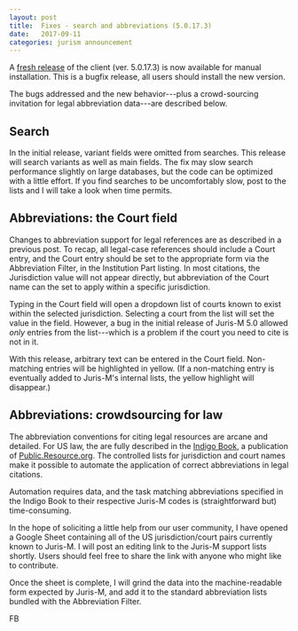 ```yaml
---
layout: post
title:  Fixes - search and abbreviations (5.0.17.3)
date:   2017-09-11
categories: jurism announcement
---
```


A [fresh release](https://juris-m.github.io/downloads) of the client
(ver. 5.0.17.3) is now available for manual installation. This is a bugfix
release, all users should install the new version.

The bugs addressed and the new behavior---plus a crowd-sourcing
invitation for legal abbreviation data---are described below.

## Search

In the initial release, variant fields were omitted from searches.
This release will search variants as well as main fields. The fix
may slow search performance slightly on large databases, but the
code can be optimized with a little effort. If you find searches to
be uncomfortably slow, post to the lists and I will take a look when
time permits.

## Abbreviations: the Court field

Changes to abbreviation support for legal references are as described
in a previous post. To recap, all legal-case references should include
a Court entry, and the Court entry should be set to the appropriate
form via the Abbreviation Filter, in the Institution Part listing.
In most citations, the Jurisdiction value will not appear directly,
but abbreviation of the Court name can the set to apply within a
specific jurisdiction.

Typing in the Court field will open a dropdown list of courts known
to exist within the selected jurisdiction. Selecting a court from
the list will set the value in the field. However, a bug in the initial
release of Juris-M 5.0 allowed *only* entries from the list---which
is a problem if the court you need to cite is not in it.

With this release, arbitrary text can be entered in the Court field.
Non-matching entries will be highlighted in yellow. (If a non-matching
entry is eventually added to Juris-M's internal lists, the yellow
highlight will disappear.)

## Abbreviations: crowdsourcing for law

The abbreviation conventions for citing legal resources are arcane and
detailed. For US law, the are fully described in the [Indigo
Book](https://law.resource.org/pub/us/code/blue/IndigoBook.html), a
publication of [Public.Resource.org](https://public.resource.org/).
The controlled lists for jurisdiction and court names make it possible
to automate the application of correct abbreviations in legal
citations.

Automation requires data, and the task matching abbreviations
specified in the Indigo Book to their respective Juris-M codes
is (straightforward but) time-consuming.

In the hope of soliciting a little help from our user community, I
have opened a Google Sheet containing all of the US jurisdiction/court
pairs currently known to Juris-M. I will post an editing link to
the Juris-M support lists shortly. Users should feel free to share
the link with anyone who might like to contribute.

Once the sheet is complete, I will grind the data into the
machine-readable form expected by Juris-M, and add it to the
standard abbreviation lists bundled with the Abbreviation Filter.

FB

